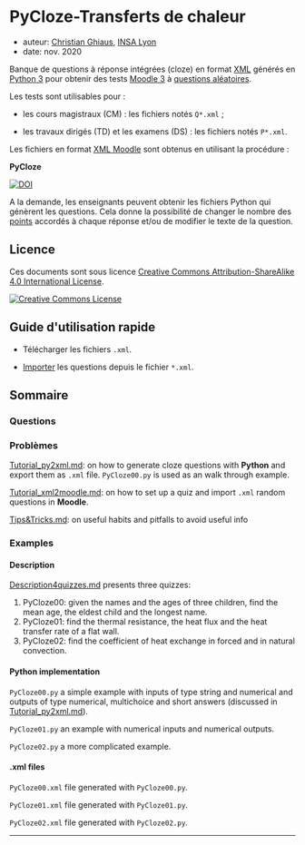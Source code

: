 # PyCloze-Transferts de chaleur
- auteur: [Christian Ghiaus](mailto:cghiaus@gmail.com), [INSA Lyon](https://www.insa-lyon.fr)
- date: nov. 2020

Banque de questions à réponse intégrées (cloze) en format [XML][xml2moodle] générés en [Python 3](https://www.python.org) pour obtenir des tests [Moodle 3](https://moodle.org) à [questions aléatoires][QuestionsAléatoires].

Les tests sont utilisables pour :

- les cours magistraux (CM) : les fichiers notés `Q*.xml` ;

- les travaux dirigés (TD) et les examens (DS) : les fichiers notés `P*.xml`.


Les fichiers en format [XML Moodle][XML] sont obtenus en utilisant la procédure :

**PyCloze**

[![DOI](https://zenodo.org/badge/302832801.svg)](https://zenodo.org/badge/latestdoi/302832801)

A la demande, les enseignants peuvent obtenir les fichiers Python qui génèrent les questions. Cela donne la possibilité de changer le nombre des [points][QuestionCloze] accordés à chaque réponse et/ou de modifier le texte de la question.

## Licence
Ces documents sont sous licence <a rel="license" href="http://creativecommons.org/licenses/by-sa/4.0/">Creative Commons Attribution-ShareAlike 4.0 International License</a>.

<a rel="license" href="http://creativecommons.org/licenses/by-sa/4.0/"><img alt="Creative Commons License" style="border-width:0" src="https://i.creativecommons.org/l/by-sa/4.0/80x15.png" /></a><br />

## Guide d'utilisation rapide

- Télécharger les fichiers `.xml`.

- [Importer][ImporterQestionXML] les questions depuis le fichier `*.xml`. 


## Sommaire

### Questions


### Problèmes

[Tutorial_py2xml.md](Tutorial_py2xml.md): on how to generate cloze questions with **Python** and export them as `.xml` file.  `PyCloze00.py` is used as an walk through example.

[Tutorial_xml2moodle.md](Tutorial_xml2moodle.md): on how to set up a quiz and import `.xml` random questions in **Moodle**.

[Tips&Tricks.md](Tips&Tricks.md): on useful habits and pitfalls to avoid useful info

### Examples

#### Description
[Description4quizzes.md](Description42quizzes.md) presents three quizzes:

1. PyCloze00: given the names and the ages of three children, find the mean age, the eldest child and the longest name.
2. PyCloze01: find the thermal resistance, the heat flux and the heat transfer rate of a flat wall. 
3. PyCloze02: find the coefficient of heat exchange in forced and in natural convection.


#### Python implementation

`PyCloze00.py` a simple example with inputs of type string and numerical and outputs of type numerical, multichoice and short answers (discussed in [Tutorial_py2xml.md](Tutorial_py2xml.md)).

`PyCloze01.py` an example with numerical inputs and numerical outputs.

`PyCloze02.py` a more complicated example.

#### .xml files

`PyCloze00.xml` file generated with `PyCloze00.py`.

`PyCloze01.xml` file generated with `PyCloze01.py`.

`PyCloze02.xml` file generated with `PyCloze02.py`.

[calculated_q]:https://docs.moodle.org/39/en/Calculated_question_type

[cloze]:https://docs.moodle.org/39/en/Embedded_Answers_(Cloze)_question_type

[Import_questions]:https://docs.moodle.org/39/en/Import_questions#Importing_questions_from_an_existing_file

[Moodle]:https://moodle.org/?lang=en

[Tutorial_MarkDown]:https://agea.github.io/tutorial.md/

[random_q]:https://docs.moodle.org/39/en/Random_question_type

[penalty]:https://docs.moodle.org/39/en/Multiple_Choice_question_type#Penalty_factor



--------------

[TestsMoodle]:https://docs.moodle.org/2x/fr/Construire_un_test

[QuestionsAléatoires]:https://docs.moodle.org/2x/fr/Construire_un_test#Ajout_de_questions_al.C3.A9atoires

[XML]:https://docs.moodle.org/3x/fr/Format_XML_Moodle

[QuestionCloze]:https://docs.moodle.org/2x/fr/Question_cloze_à_réponses_intégrées

[ImporterQestionXML]:https://docs.moodle.org/3x/fr/Importer_des_questions#Importer_des_questions_depuis_un_fichier

[xml2moodle]:https://github.com/cghiaus/PyCloze/blob/main/Tutorial_xml2moodle.md
